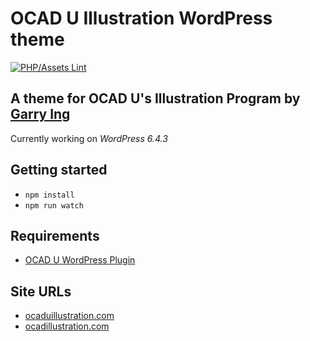 # OCAD U Illustration WordPress theme

[![PHP/Assets Lint](https://github.com/garrying/OCADU-Illustration-Theme/actions/workflows/lint.yml/badge.svg)](https://github.com/garrying/OCADU-Illustration-Theme/actions/workflows/lint.yml)

## A theme for OCAD U's Illustration Program by [Garry Ing](https://garrying.com/ "Link to garrying.com")

Currently working on *WordPress 6.4.3*

## Getting started

- `npm install`
- `npm run watch`

## Requirements

- [OCAD U WordPress Plugin](https://github.com/garrying/OCADU-Illustration-Plugin)

## Site URLs

- [ocaduillustration.com](https://www.ocaduillustration.com)
- [ocadillustration.com](https://www.ocadillustration.com)
